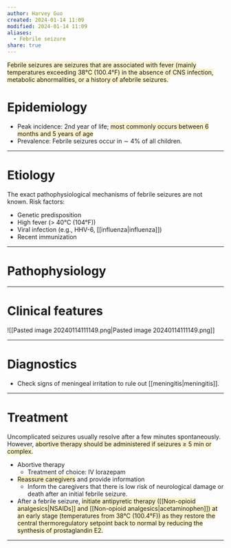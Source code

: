 ```yaml
---
author: Harvey Guo
created: 2024-01-14 11:09
modified: 2024-01-14 11:09
aliases:
  - Febrile seizure
share: true
---
```

<span style="background:rgba(240, 200, 0, 0.2)">Febrile seizures are seizures that are associated with fever (mainly temperatures exceeding 38°C (100.4°F) in the absence of CNS infection, metabolic abnormalities, or a history of afebrile seizures.</span>
# Epidemiology
- Peak incidence: 2nd year of life; <span style="background:rgba(240, 200, 0, 0.2)">most commonly occurs between 6 months and 5 years of age</span>
- Prevalence: Febrile seizures occur in ∼ 4% of all children.

---
# Etiology
The exact pathophysiological mechanisms of febrile seizures are not known. Risk factors:
- Genetic predisposition 
- High fever (> 40°C (104°F))
- Viral infection (e.g., HHV-6, [[influenza|influenza]]) 
- Recent immunization

---
# Pathophysiology


---
# Clinical features
![[Pasted image 20240114111149.png|Pasted image 20240114111149.png]]

---
# Diagnostics
- Check signs of meningeal irritation to rule out [[meningitis|meningitis]].

---
# Treatment
Uncomplicated seizures usually resolve after a few minutes spontaneously. However, <span style="background:rgba(240, 200, 0, 0.2)">abortive therapy should be administered if seizures ≥ 5 min or complex.</span>
- Abortive therapy
	- Treatment of choice: IV lorazepam
- <span style="background:rgba(240, 200, 0, 0.2)">Reassure caregivers</span> and provide information 
	- Inform the caregivers that there is low risk of neurological damage or death after an initial febrile seizure.
- After a febrile seizure, <span style="background:rgba(240, 200, 0, 0.2)">initiate antipyretic therapy ([[Non-opioid analgesics|NSAIDs]] and [[Non-opioid analgesics|acetaminophen]]) at an early stage (temperatures from 38°C (100.4°F)) as they restore the central thermoregulatory setpoint back to normal by reducing the synthesis of prostaglandin E2.</span> 

---
